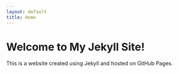 ```yaml
---
layout: default
title: Home
---
```

# Welcome to My Jekyll Site!
This is a website created using Jekyll and hosted on GitHub Pages.
